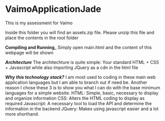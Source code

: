 # VaimoApplicationJade
This is my assessment for Vaimo

Inside this folder you will find an assets.zip file. Please unzip this file and place the contents in the root folder

____Compiling and Running_____
Simply open main.html and the content of this webpage will be shown

_____Architecture_____
The architechture is quite simple: Your standard HTML + CSS + Javascript while also importing JQuery as a cdn in the html file

_____Why this technology stack?_____
I am most used to coding in these main web application languages but I am able to branch out if need be.
Another reason I chose these 3 is to show you what I can do with the base minimum languages for a simple website.
HTML: Simple, basic, necessary to display and organize information
CSS: Alters the HTML coding to display as required
Javascript: A necessary tool to load the API and determine the information in the backend
JQuery: Makes using javascript easier and a lot more shorthand.
